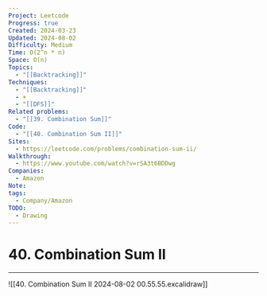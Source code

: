 ```yaml
---
Project: Leetcode
Progress: true
Created: 2024-03-23
Updated: 2024-08-02
Difficulty: Medium
Time: O(2^n * n)
Space: O(n)
Topics:
  - "[[Backtracking]]"
Techniques:
  - "[[Backtracking]]"
  - +
  - "[[DFS]]"
Related problems:
  - "[[39. Combination Sum]]"
Code:
  - "[[40. Combination Sum II]]"
Sites:
  - https://leetcode.com/problems/combination-sum-ii/
Walkthrough:
  - https://www.youtube.com/watch?v=rSA3t6BDDwg
Companies:
  - Amazon
Note: 
tags:
  - Company/Amazon
TODO:
  - Drawing
---
```

# 40. Combination Sum II
---

![[40. Combination Sum II 2024-08-02 00.55.55.excalidraw]]